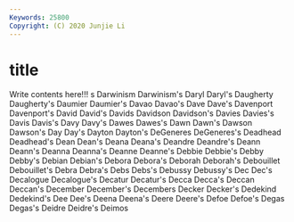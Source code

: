 ```yaml
---
Keywords: 25800
Copyright: (C) 2020 Junjie Li
---
```


# title

Write contents here!!!
s 
Darwinism 
Darwinism's 
Daryl 
Daryl's 
Daugherty 
Daugherty's 
Daumier 
Daumier's 
Davao
Davao's 
Dave 
Dave's 
Davenport 
Davenport's 
David 
David's 
Davids 
Davidson 
Davidson's
Davies 
Davies's 
Davis 
Davis's 
Davy 
Davy's 
Dawes 
Dawes's 
Dawn 
Dawn's
Dawson 
Dawson's 
Day 
Day's 
Dayton 
Dayton's 
DeGeneres 
DeGeneres's 
Deadhead 
Deadhead's
Dean 
Dean's 
Deana 
Deana's 
Deandre 
Deandre's 
Deann 
Deann's 
Deanna 
Deanna's
Deanne 
Deanne's 
Debbie 
Debbie's 
Debby 
Debby's 
Debian 
Debian's 
Debora 
Debora's
Deborah 
Deborah's 
Debouillet 
Debouillet's 
Debra 
Debra's 
Debs 
Debs's 
Debussy 
Debussy's
Dec 
Dec's 
Decalogue 
Decalogue's 
Decatur 
Decatur's 
Decca 
Decca's 
Deccan 
Deccan's
December 
December's 
Decembers 
Decker 
Decker's 
Dedekind 
Dedekind's 
Dee 
Dee's 
Deena
Deena's 
Deere 
Deere's 
Defoe 
Defoe's 
Degas 
Degas's 
Deidre 
Deidre's 
Deimos
